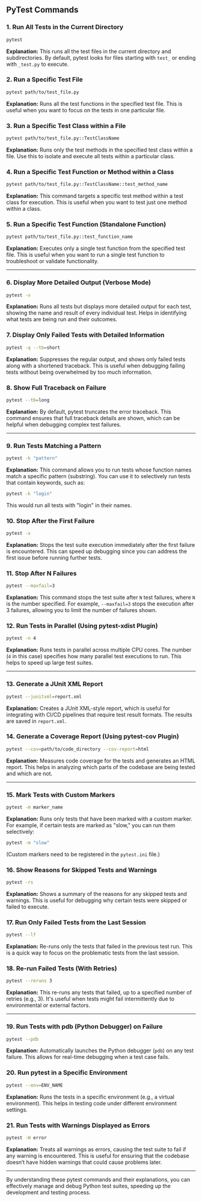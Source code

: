 ## PyTest Commands

### 1. **Run All Tests in the Current Directory**
   ```bash
   pytest
   ```
   **Explanation:** This runs all the test files in the current directory and subdirectories. By default, pytest looks for files starting with `test_` or ending with `_test.py` to execute.

### 2. **Run a Specific Test File**
   ```bash
   pytest path/to/test_file.py
   ```
   **Explanation:** Runs all the test functions in the specified test file. This is useful when you want to focus on the tests in one particular file.

### 3. **Run a Specific Test Class within a File**
   ```bash
   pytest path/to/test_file.py::TestClassName
   ```
   **Explanation:** Runs only the test methods in the specified test class within a file. Use this to isolate and execute all tests within a particular class.

### 4. **Run a Specific Test Function or Method within a Class**
   ```bash
   pytest path/to/test_file.py::TestClassName::test_method_name
   ```
   **Explanation:** This command targets a specific test method within a test class for execution. This is useful when you want to test just one method within a class.

### 5. **Run a Specific Test Function (Standalone Function)**
   ```bash
   pytest path/to/test_file.py::test_function_name
   ```
   **Explanation:** Executes only a single test function from the specified test file. This is useful when you want to run a single test function to troubleshoot or validate functionality.

---

### 6. **Display More Detailed Output (Verbose Mode)**
   ```bash
   pytest -v
   ```
   **Explanation:** Runs all tests but displays more detailed output for each test, showing the name and result of every individual test. Helps in identifying what tests are being run and their outcomes.

### 7. **Display Only Failed Tests with Detailed Information**
   ```bash
   pytest -q --tb=short
   ```
   **Explanation:** Suppresses the regular output, and shows only failed tests along with a shortened traceback. This is useful when debugging failing tests without being overwhelmed by too much information.

### 8. **Show Full Traceback on Failure**
   ```bash
   pytest --tb=long
   ```
   **Explanation:** By default, pytest truncates the error traceback. This command ensures that full traceback details are shown, which can be helpful when debugging complex test failures.

---

### 9. **Run Tests Matching a Pattern**
   ```bash
   pytest -k "pattern"
   ```
   **Explanation:** This command allows you to run tests whose function names match a specific pattern (substring). You can use it to selectively run tests that contain keywords, such as:
   ```bash
   pytest -k "login"
   ```
   This would run all tests with "login" in their names.

### 10. **Stop After the First Failure**
   ```bash
   pytest -x
   ```
   **Explanation:** Stops the test suite execution immediately after the first failure is encountered. This can speed up debugging since you can address the first issue before running further tests.

### 11. **Stop After N Failures**
   ```bash
   pytest --maxfail=3
   ```
   **Explanation:** This command stops the test suite after `N` test failures, where `N` is the number specified. For example, `--maxfail=3` stops the execution after 3 failures, allowing you to limit the number of failures shown.

### 12. **Run Tests in Parallel (Using pytest-xdist Plugin)**
   ```bash
   pytest -n 4
   ```
   **Explanation:** Runs tests in parallel across multiple CPU cores. The number (`4` in this case) specifies how many parallel test executions to run. This helps to speed up large test suites.

---

### 13. **Generate a JUnit XML Report**
   ```bash
   pytest --junitxml=report.xml
   ```
   **Explanation:** Creates a JUnit XML-style report, which is useful for integrating with CI/CD pipelines that require test result formats. The results are saved in `report.xml`.

### 14. **Generate a Coverage Report (Using pytest-cov Plugin)**
   ```bash
   pytest --cov=path/to/code_directory --cov-report=html
   ```
   **Explanation:** Measures code coverage for the tests and generates an HTML report. This helps in analyzing which parts of the codebase are being tested and which are not.

---

### 15. **Mark Tests with Custom Markers**
   ```bash
   pytest -m marker_name
   ```
   **Explanation:** Runs only tests that have been marked with a custom marker. For example, if certain tests are marked as "slow," you can run them selectively:
   ```bash
   pytest -m "slow"
   ```
   (Custom markers need to be registered in the `pytest.ini` file.)

### 16. **Show Reasons for Skipped Tests and Warnings**
   ```bash
   pytest -rs
   ```
   **Explanation:** Shows a summary of the reasons for any skipped tests and warnings. This is useful for debugging why certain tests were skipped or failed to execute.

### 17. **Run Only Failed Tests from the Last Session**
   ```bash
   pytest --lf
   ```
   **Explanation:** Re-runs only the tests that failed in the previous test run. This is a quick way to focus on the problematic tests from the last session.

### 18. **Re-run Failed Tests (With Retries)**
   ```bash
   pytest --reruns 3
   ```
   **Explanation:** This re-runs any tests that failed, up to a specified number of retries (e.g., 3). It's useful when tests might fail intermittently due to environmental or external factors.

---

### 19. **Run Tests with pdb (Python Debugger) on Failure**
   ```bash
   pytest --pdb
   ```
   **Explanation:** Automatically launches the Python debugger (`pdb`) on any test failure. This allows for real-time debugging when a test case fails.

### 20. **Run pytest in a Specific Environment**
   ```bash
   pytest --env=ENV_NAME
   ```
   **Explanation:** Runs the tests in a specific environment (e.g., a virtual environment). This helps in testing code under different environment settings.

### 21. **Run Tests with Warnings Displayed as Errors**
   ```bash
   pytest -W error
   ```
   **Explanation:** Treats all warnings as errors, causing the test suite to fail if any warning is encountered. This is useful for ensuring that the codebase doesn’t have hidden warnings that could cause problems later.

---

By understanding these pytest commands and their explanations, you can effectively manage and debug Python test suites, speeding up the development and testing process.